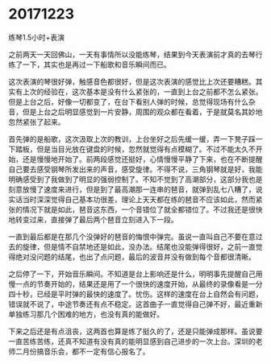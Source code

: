 # 20171223

练琴1.5小时+表演

之前两天一天回佛山，一天有事情所以没能练琴，结果到今天表演前才真的去琴行练了一下，其实也是再过一下船歌和音乐瞬间而已。

这次表演的琴很好弹，触感音色都很好，但是这次表演的感觉比上次还要糟糕。其实有上次的经验在，这次基本是没有什么紧张的，一直到上台之前都不怎么紧张。但是上台之后，好像一切都变了，在台下看别人弹的时候，总觉得现场有什么杂音，但是上台之后明显感觉到一片安静，周围的观众都在看着，于是就莫名其妙地忽然紧张了起来。

首先弹的是船歌，这次汲取上次的教训，上台坐好之后先缓一缓，弄一下凳子踩一下踏板，但是当目光放在键盘的时候，忽然就觉得有点模糊了。不过不能太久不开始，还是慢慢地开始了。前两段感觉还挺好，心情慢慢平静了下来，也在不断提醒自己要去感受钢琴所发出来的声音，感受旋律。不得不说，三角钢琴就是好，我能明确感受到了我做到了明显的强弱控制了。不知不觉到了高潮部分，这部分我也是刻意放慢了速度来进行，但是到了最高潮那一连串的琶音，就弹到乱七八糟了，说实话当时深深觉得自己基本功很差，理论上天天都在练的琶音不应该如此，然而紧张的情况下就是如此，琶音这东西，一个音错位了就全都错位了。不过我还是很快地转变过来，直接弹了最后两个琶音立刻进入下一段。

一直到最后都是在那几个没弹好的琶音的悔恨中弹完。虽说一直叫自己不要在意过去的旋律，但是情不自禁地还是如此，没办法。结尾也没能弹得很好，之前一直觉得绝对没问题的结尾，也出了点问题，最后的波音并没有做到每个音都很清晰。

之后停了一下，开始音乐瞬间。不知道是台上影响还是什么，明明事先提醒自己用慢一点的节奏开始的，结果还是用了一个很快的速度开始，从最终的录像看是一分四十秒，已经是平时弹的最快的速度了。忧伤。这样的速度在台上自然会有问题，错误就不说了，中途节奏还有点不稳定。这首曲子一直觉得自己弹不好，最近重新单独练习那几个困难的地方，也没有真的能做好。

下来之后还是有点沮丧，这两首也算是练了挺久的了，还是只能弹成那样。虽说要一直苦练苦练，还真不知道有没有真的能明显感到自己进步的一次上台。深圳的老师二月份搞音乐会，都不一定有信心报名了。
